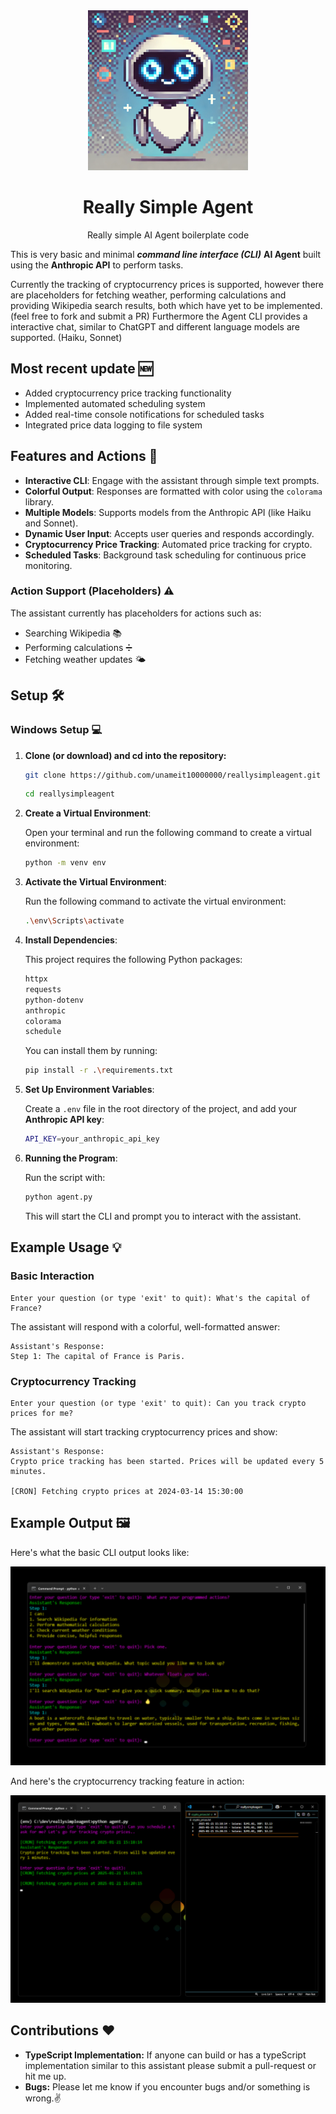 <div align="center">
  <img src="images/rsag.png" alt="Really Simple AI Agent Image" width="256"/>
  <h1>Really Simple Agent</h1>
  <p>Really simple AI Agent boilerplate code</p>
</div>

This is very basic and minimal ***command line interface (CLI)*** **AI Agent** built using the **Anthropic API** to perform tasks.

Currently the tracking of cryptocurrency prices is supported, however there are placeholders for fetching weather, performing calculations and providing Wikipedia search results, both which have yet to be implemented. (feel free to fork and submit a PR) Furthermore the Agent CLI provides a interactive chat, similar to ChatGPT and different language models are supported. (Haiku, Sonnet)

## Most recent update 🆕
- Added cryptocurrency price tracking functionality
- Implemented automated scheduling system
- Added real-time console notifications for scheduled tasks
- Integrated price data logging to file system

## Features and Actions 🌟
- **Interactive CLI**: Engage with the assistant through simple text prompts.
- **Colorful Output**: Responses are formatted with color using the `colorama` library.
- **Multiple Models**: Supports models from the Anthropic API (like Haiku and Sonnet).
- **Dynamic User Input**: Accepts user queries and responds accordingly.
- **Cryptocurrency Price Tracking**: Automated price tracking for crypto.
- **Scheduled Tasks**: Background task scheduling for continuous price monitoring.

### Action Support (Placeholders) ⚠️
The assistant currently has placeholders for actions such as:
- Searching Wikipedia 📚
- Performing calculations ➗
- Fetching weather updates 🌤️

## Setup 🛠️

### Windows Setup 💻
1. **Clone (or download) and cd into the repository:**
   ```bash
   git clone https://github.com/unameit10000000/reallysimpleagent.git
   ```
   ```bash
   cd reallysimpleagent
   ```

2. **Create a Virtual Environment**:

   Open your terminal and run the following command to create a virtual environment:

   ```bash
   python -m venv env
   ```

3. **Activate the Virtual Environment**:

   Run the following command to activate the virtual environment:

   ```bash
   .\env\Scripts\activate
   ```

4. **Install Dependencies**:

   This project requires the following Python packages:

   ```bash
   httpx
   requests
   python-dotenv
   anthropic
   colorama
   schedule
   ```

   You can install them by running:

   ```bash
   pip install -r .\requirements.txt
   ```

5. **Set Up Environment Variables**:

   Create a `.env` file in the root directory of the project, and add your **Anthropic API key**:

   ```bash
   API_KEY=your_anthropic_api_key
   ```

6. **Running the Program**:

   Run the script with:

   ```bash
   python agent.py
   ```

   This will start the CLI and prompt you to interact with the assistant.

## Example Usage 💡

### Basic Interaction
```
Enter your question (or type 'exit' to quit): What's the capital of France?
```

The assistant will respond with a colorful, well-formatted answer:

```
Assistant's Response:
Step 1: The capital of France is Paris.
```

### Cryptocurrency Tracking
```
Enter your question (or type 'exit' to quit): Can you track crypto prices for me?
```

The assistant will start tracking cryptocurrency prices and show:

```
Assistant's Response:
Crypto price tracking has been started. Prices will be updated every 5 minutes.

[CRON] Fetching crypto prices at 2024-03-14 15:30:00
```

## Example Output 🖼️

Here's what the basic CLI output looks like:

![Basic CLI Output](images/cli_output1.png)

And here's the cryptocurrency tracking feature in action:

![Crypto Tracking Output](images/cli_output2.png)

## Contributions ❤️
- **TypeScript Implementation:** If anyone can build or has a typeScript implementation similar to this assistant please submit a pull-request or hit me up.
- **Bugs:** Please let me know if you encounter bugs and/or something is wrong.✌️